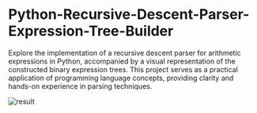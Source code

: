# Python-Recursive-Descent-Parser-Expression-Tree-Builder
Explore the implementation of a recursive descent parser for arithmetic expressions in Python, accompanied by a visual representation of the constructed binary expression trees. This project serves as a practical application of programming language concepts, providing clarity and hands-on experience in parsing techniques. 


![result](https://github.com/KhalidAlnujaidi/Python-Recursive-Descent-Parser-Expression-Tree-Builder/assets/93127443/35e9a403-9290-4744-b85c-2a2f54215988)
